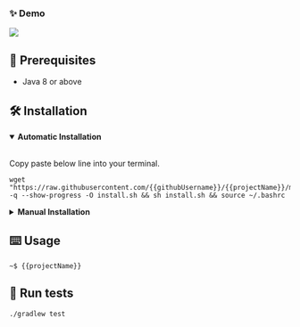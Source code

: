 ### ✨ Demo

![](demo.gif)

## 🦿 Prerequisites

- Java 8 or above

## 🛠 Installation

<details open="open">
<summary><b>Automatic Installation</b></summary> <br/>

Copy paste below line into your terminal.

```shell script
wget "https://raw.githubusercontent.com/{{githubUsername}}/{{projectName}}/master/install.sh" -q --show-progress -O install.sh && sh install.sh && source ~/.bashrc
```

</details>

<details>
<summary><b>Manual Installation</b></summary> <br/>

1. Download latest `jar`
   from [releases](https://github.com/{{githubUsername}}/{{projectName}}/releases/latest/download/{{projectName}}.main.jar)
1. Run `java -jar {{projectName}}.main.jar`

</details>

## ⌨️ Usage

```shell script
~$ {{projectName}}
```

## 🥼 Run tests

```shell script
./gradlew test
```
